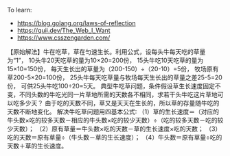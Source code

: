 To learn:
- https://blog.golang.org/laws-of-reflection
- https://quii.dev/The_Web_I_Want
- https://www.csszengarden.com/


【原始解法】牛在吃草，草在匀速生长。利用公式，设每头牛每天吃的草量为“1”，
10头牛20天吃草的量为10×20=200份，
15头牛吃10天吃草的量为15×10=150份，
每天生长出的草量为（200-150）÷（20-10）=5份，
牧场原有草200-5×20=100份，
25头牛每天吃草量与牧场每天生长出的草量之差25-5=20份，
可供25头牛吃100÷20=5天。
典型牛吃草问题，条件假设草生长速度固定不变，不同头数的牛吃光同一片草地所需的天数各不相同，求若干头牛吃这片草地可以吃多少天？
由于吃的天数不同，草又是天天在生长的，所以草的存量随牛吃的天数不断地变化。
解决牛吃草问题用四基本公式∶
（1）草的生长速度＝（对应的牛头数×吃的较多天数－相应的牛头数×吃的较少天数）÷（吃的较多天数－吃的较少天数）；
（2）原有草量＝牛头数×吃的天数－草的生长速度×吃的天数；
（3）吃的天数＝原有草量÷（牛头数－草的生长速度）；
（4）牛头数＝原有草量÷吃的天数＋草的生长速度。